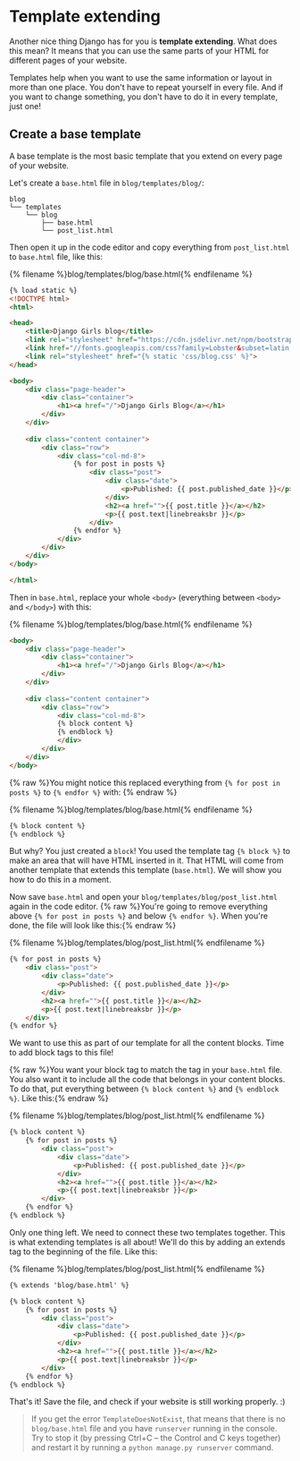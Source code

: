 # Template extending

Another nice thing Django has for you is __template extending__. What does this mean? It means that you can use the same parts of your HTML for different pages of your website.

Templates help when you want to use the same information or layout in more than one place.  You don't have to repeat yourself in every file. And if you want to change something, you don't have to do it in every template, just one!

## Create a base template

A base template is the most basic template that you extend on every page of your website.

Let's create a `base.html` file in `blog/templates/blog/`:

```
blog
└── templates
    └── blog
        ├── base.html
        └── post_list.html
```

Then open it up in the code editor and copy everything from `post_list.html` to `base.html` file, like this:

{% filename %}blog/templates/blog/base.html{% endfilename %}
```html
{% load static %}
<!DOCTYPE html>
<html>

<head>
    <title>Django Girls blog</title>
    <link rel="stylesheet" href="https://cdn.jsdelivr.net/npm/bootstrap@4.5.3/dist/css/bootstrap.min.css" integrity="sha384-TX8t27EcRE3e/ihU7zmQxVncDAy5uIKz4rEkgIXeMed4M0jlfIDPvg6uqKI2xXr2" crossorigin="anonymous">
    <link href="//fonts.googleapis.com/css?family=Lobster&subset=latin,latin-ext" rel="stylesheet" type="text/css">
    <link rel="stylesheet" href="{% static 'css/blog.css' %}">
</head>

<body>
    <div class="page-header">
        <div class="container">
            <h1><a href="/">Django Girls Blog</a></h1>
        </div>
    </div>
    
    <div class="content container">
        <div class="row">
            <div class="col-md-8">
                {% for post in posts %}
                    <div class="post">
                        <div class="date">
                            <p>Published: {{ post.published_date }}</p>
                        </div>
                        <h2><a href="">{{ post.title }}</a></h2>
                        <p>{{ post.text|linebreaksbr }}</p>
                    </div>
                {% endfor %}
            </div>
        </div>
    </div>
</body>

</html>
```

Then in `base.html`, replace your whole `<body>` (everything between `<body>` and `</body>`) with this:

{% filename %}blog/templates/blog/base.html{% endfilename %}
```html
<body>
    <div class="page-header">
        <div class="container">
            <h1><a href="/">Django Girls Blog</a></h1>
        </div>
    </div>
    
    <div class="content container">
        <div class="row">
            <div class="col-md-8">
            {% block content %}
            {% endblock %}
            </div>
        </div>
    </div>
</body>
```

{% raw %}You might notice this replaced everything from `{% for post in posts %}` to `{% endfor %}` with: {% endraw %}

{% filename %}blog/templates/blog/base.html{% endfilename %}
```html
{% block content %}
{% endblock %}
```
But why?  You just created a `block`!  You used the template tag `{% block %}` to make an area that will have HTML inserted in it. That HTML will come from another template that extends this template (`base.html`). We will show you how to do this in a moment.

Now save `base.html` and open your `blog/templates/blog/post_list.html` again in the code editor.
{% raw %}You're going to remove everything above `{% for post in posts %}` and below `{% endfor %}`. When you're done, the file will look like this:{% endraw %}

{% filename %}blog/templates/blog/post_list.html{% endfilename %}
```html
{% for post in posts %}
    <div class="post">
        <div class="date">
            <p>Published: {{ post.published_date }}</p>
        </div>
        <h2><a href="">{{ post.title }}</a></h2>
        <p>{{ post.text|linebreaksbr }}</p>
    </div>
{% endfor %}
```

We want to use this as part of our template for all the content blocks.
Time to add block tags to this file!

{% raw %}You want your block tag to match the tag in your `base.html` file. You also want it to include all the code that belongs in your content blocks. To do that, put everything between `{% block content %}` and `{% endblock %}`. Like this:{% endraw %}

{% filename %}blog/templates/blog/post_list.html{% endfilename %}
```html
{% block content %}
    {% for post in posts %}
        <div class="post">
            <div class="date">
                <p>Published: {{ post.published_date }}</p>
            </div>
            <h2><a href="">{{ post.title }}</a></h2>
            <p>{{ post.text|linebreaksbr }}</p>
        </div>
    {% endfor %}
{% endblock %}
```

Only one thing left. We need to connect these two templates together.  This is what extending templates is all about!  We'll do this by adding an extends tag to the beginning of the file. Like this:

{% filename %}blog/templates/blog/post_list.html{% endfilename %}
```html
{% extends 'blog/base.html' %}

{% block content %}
    {% for post in posts %}
        <div class="post">
            <div class="date">
                <p>Published: {{ post.published_date }}</p>
            </div>
            <h2><a href="">{{ post.title }}</a></h2>
            <p>{{ post.text|linebreaksbr }}</p>
        </div>
    {% endfor %}
{% endblock %}
```

That's it! Save the file, and check if your website is still working properly. :)

> If you get the error `TemplateDoesNotExist`, that means that there is no `blog/base.html` file and you have `runserver` running in the console. Try to stop it (by pressing Ctrl+C – the Control and C keys together) and restart it by running a `python manage.py runserver` command.
